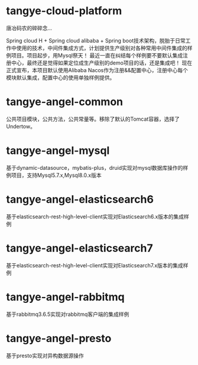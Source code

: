 # tangye-cloud-platform
唐冶码农的碎碎念...

Spring cloud H + Spring cloud alibaba + Spring boot技术架构，脱胎于日常工作中使用的技术，中间件集成方式，计划提供生产级别对各种常用中间件集成的样例项目。项目起步，用Mysql祭天！
最近一直在纠结每个样例要不要默认集成注册中心，最终还是觉得如果定位成生产级别的demo项目的话，还是集成吧！
现在正式宣布，本项目默认使用Alibaba Nacos作为注册&&配置中心，注册中心每个模块默认集成，配置中心的使用单独样例提供。

# tangye-angel-common
公共项目模块，公共方法，公共常量等。移除了默认的Tomcat容器，选择了Undertow。

# tangye-angel-mysql
基于dynamic-datasource，mybatis-plus，druid实现对mysql数据库操作的样例项目，支持Mysql5.7.x,Mysql8.0.x版本

# tangye-angel-elasticsearch6
基于elasticsearch-rest-high-level-client实现对Elasticsearch6.x版本的集成样例

# tangye-angel-elasticsearch7
基于elasticsearch-rest-high-level-client实现对Elasticsearch7.x版本的集成样例

# tangye-angel-rabbitmq
基于rabbitmq3.6.5实现对rabbitmq客户端的集成样例

# tangye-angel-presto
基于presto实现对异构数据源操作
